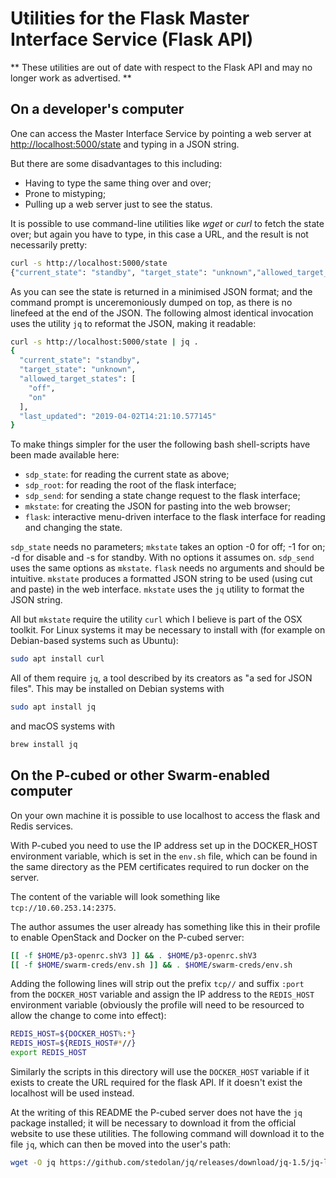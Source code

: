 # Utilities for the Flask Master Interface Service (Flask API)

** These utilities are out of date with respect to the Flask API
and may no longer work as advertised. **

## On a developer's computer

One can access the Master Interface Service by pointing a web server at
<http://localhost:5000/state> and typing in a JSON string.

But there are some disadvantages to this including:

* Having to type the same thing over and over;
* Prone to mistyping;
* Pulling up a web server just to see the status.

It is possible to use command-line utilities like _wget_ or _curl_ to
fetch the state over; but again you have to type, in this case a URL, and
the result is not necessarily pretty:

```bash
curl -s http://localhost:5000/state
{"current_state": "standby", "target_state": "unknown","allowed_target_states": ["off", "on"], "last_updated": "2019-04-02T14:21:10.577145"}
```

As you can see the state is returned in a minimised JSON format;
and the command prompt is unceremoniously dumped on top, as there is no
linefeed at the end of the JSON. The following almost identical invocation
uses the utility `jq` to reformat the JSON, making it readable:

```bash
curl -s http://localhost:5000/state | jq .
{
  "current_state": "standby",
  "target_state": "unknown",
  "allowed_target_states": [
    "off",
    "on"
  ],
  "last_updated": "2019-04-02T14:21:10.577145"
}
```

To make things simpler for the user the following bash shell-scripts
have been made available here:

* `sdp_state`: for reading the current state as above;
* `sdp_root`: for reading the root of the flask interface;
* `sdp_send`: for sending a state change request to the flask interface;
* `mkstate`: for creating the JSON for pasting into the web browser;
* `flask`: interactive menu-driven interface to the flask interface for
  reading and changing the state.

`sdp_state` needs no parameters; `mkstate` takes an option -0 for off; -1 for
on; -d for disable and -s for standby. With no options it assumes on.
`sdp_send` uses the same options as `mkstate`.
`flask` needs no arguments and should be intuitive.
`mkstate` produces a formatted JSON string to be used
(using cut and paste) in the web interface. `mkstate` uses the `jq`
utility to format the JSON string.

All but `mkstate` require the utility `curl` which I believe is part
of the OSX toolkit. For Linux systems it may be necessary to install with
(for example on Debian-based systems such as Ubuntu):

```bash
sudo apt install curl
```

All of them require `jq`, a tool described by its creators as "a sed for JSON
files". This may be installed on Debian systems with

```bash
sudo apt install jq
```

and macOS systems with

```bash
brew install jq
```

## On the P-cubed or other Swarm-enabled computer

On your own machine it is possible to use localhost to access the flask and
Redis services.

With P-cubed you need to use the IP address set up in the DOCKER_HOST
environment variable, which is set in the `env.sh` file, which can be found
in the same directory as the PEM certificates required to run docker on the
server.

The content of the variable will look something like `tcp://10.60.253.14:2375`.

The author assumes the user already has something like this in their profile
to enable OpenStack and Docker on the P-cubed server:

```bash
[[ -f $HOME/p3-openrc.shV3 ]] && . $HOME/p3-openrc.shV3
[[ -f $HOME/swarm-creds/env.sh ]] && . $HOME/swarm-creds/env.sh
```

Adding the following lines will strip out the prefix `tcp//` and suffix `:port`
from the `DOCKER_HOST` variable and assign the IP address to the
`REDIS_HOST` environment variable (obviously the profile will
need to be resourced to allow the change to come into effect):

```bash
REDIS_HOST=${DOCKER_HOST%:*}
REDIS_HOST=${REDIS_HOST#*//}
export REDIS_HOST
```

Similarly the scripts in this directory will use the `DOCKER_HOST` variable
if it exists to create the URL required for the flask API.
If it doesn't exist the localhost will be used instead.

At the writing of this README the P-cubed server does not have the `jq`
package installed; it will be necessary to download it from the
official website to use these utilities. The following command will download
it to the file `jq`, which can then be moved into the user's path:

```bash
wget -O jq https://github.com/stedolan/jq/releases/download/jq-1.5/jq-linux64
```
